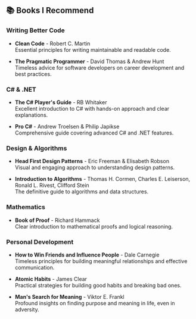 ## 📚 Books I Recommend

### Writing Better Code
- **Clean Code** - Robert C. Martin  
  Essential principles for writing maintainable and readable code.

- **The Pragmatic Programmer** - David Thomas & Andrew Hunt  
  Timeless advice for software developers on career development and best practices.

### C# & .NET
- **The C# Player's Guide** - RB Whitaker  
  Excellent introduction to C# with hands-on approach and clear explanations.

- **Pro C#** - Andrew Troelsen & Philip Japikse  
  Comprehensive guide covering advanced C# and .NET features.

### Design & Algorithms
- **Head First Design Patterns** - Eric Freeman & Elisabeth Robson  
  Visual and engaging approach to understanding design patterns.

- **Introduction to Algorithms** - Thomas H. Cormen, Charles E. Leiserson, Ronald L. Rivest, Clifford Stein  
  The definitive guide to algorithms and data structures.

### Mathematics
- **Book of Proof** - Richard Hammack  
  Clear introduction to mathematical proofs and logical reasoning.

### Personal Development
- **How to Win Friends and Influence People** - Dale Carnegie  
  Timeless principles for building meaningful relationships and effective communication.

- **Atomic Habits** - James Clear  
  Practical strategies for building good habits and breaking bad ones.

- **Man's Search for Meaning** - Viktor E. Frankl  
  Profound insights on finding purpose and meaning in life, even in adversity.
